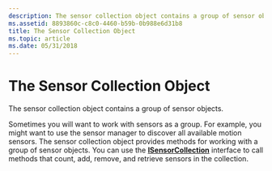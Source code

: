 ```yaml
---
description: The sensor collection object contains a group of sensor objects.
ms.assetid: 8893860c-c8c0-4460-b59b-0b988e6d31b8
title: The Sensor Collection Object
ms.topic: article
ms.date: 05/31/2018
---
```


# The Sensor Collection Object

The sensor collection object contains a group of sensor objects.

Sometimes you will want to work with sensors as a group. For example, you might want to use the sensor manager to discover all available motion sensors. The sensor collection object provides methods for working with a group of sensor objects. You can use the [**ISensorCollection**](/windows/desktop/api/sensorsapi/nn-sensorsapi-isensorcollection) interface to call methods that count, add, remove, and retrieve sensors in the collection.

 

 



